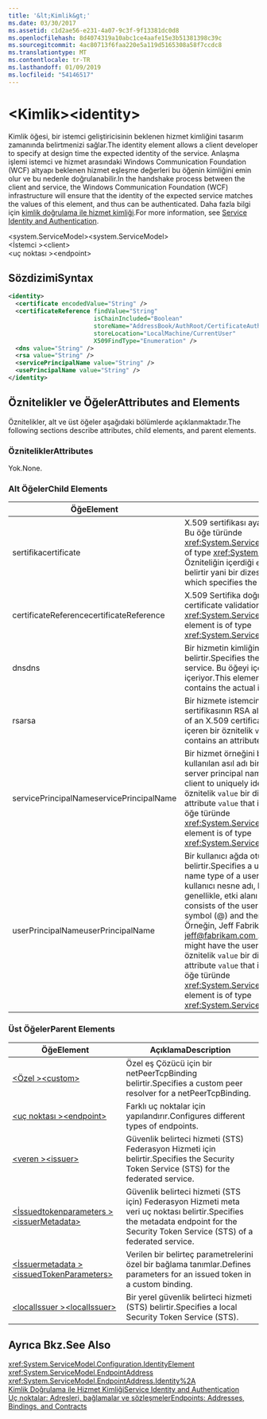 ```yaml
---
title: '&lt;Kimlik&gt;'
ms.date: 03/30/2017
ms.assetid: c1d2ae56-e231-4a07-9c3f-9f13381dc0d8
ms.openlocfilehash: 8d4074319a10abc1ce4aafe15e3b51381398c39c
ms.sourcegitcommit: 4ac80713f6faa220e5a119d5165308a58f7ccdc8
ms.translationtype: MT
ms.contentlocale: tr-TR
ms.lasthandoff: 01/09/2019
ms.locfileid: "54146517"
---
```

# <a name="ltidentitygt"></a><span data-ttu-id="e61e6-102">&lt;Kimlik&gt;</span><span class="sxs-lookup"><span data-stu-id="e61e6-102">&lt;identity&gt;</span></span>
<span data-ttu-id="e61e6-103">Kimlik öğesi, bir istemci geliştiricisinin beklenen hizmet kimliğini tasarım zamanında belirtmenizi sağlar.</span><span class="sxs-lookup"><span data-stu-id="e61e6-103">The identity element allows a client developer to specify at design time the expected identity of the service.</span></span> <span data-ttu-id="e61e6-104">Anlaşma işlemi istemci ve hizmet arasındaki Windows Communication Foundation (WCF) altyapı beklenen hizmet eşleşme değerleri bu öğenin kimliğini emin olur ve bu nedenle doğrulanabilir.</span><span class="sxs-lookup"><span data-stu-id="e61e6-104">In the handshake process between the client and service, the Windows Communication Foundation (WCF) infrastructure will ensure that the identity of the expected service matches the values of this element, and thus can be authenticated.</span></span> <span data-ttu-id="e61e6-105">Daha fazla bilgi için [kimlik doğrulama ile hizmet kimliği](../../../../../docs/framework/wcf/feature-details/service-identity-and-authentication.md).</span><span class="sxs-lookup"><span data-stu-id="e61e6-105">For more information, see [Service Identity and Authentication](../../../../../docs/framework/wcf/feature-details/service-identity-and-authentication.md).</span></span>  
  
 <span data-ttu-id="e61e6-106">\<system.ServiceModel></span><span class="sxs-lookup"><span data-stu-id="e61e6-106">\<system.ServiceModel></span></span>  
<span data-ttu-id="e61e6-107">\<İstemci ></span><span class="sxs-lookup"><span data-stu-id="e61e6-107">\<client></span></span>  
<span data-ttu-id="e61e6-108">\<uç noktası ></span><span class="sxs-lookup"><span data-stu-id="e61e6-108">\<endpoint></span></span>  
  
## <a name="syntax"></a><span data-ttu-id="e61e6-109">Sözdizimi</span><span class="sxs-lookup"><span data-stu-id="e61e6-109">Syntax</span></span>  
  
```xml  
<identity>
  <certificate encodedValue="String" />
  <certificateReference findValue="String"
                        isChainIncluded="Boolean"
                        storeName="AddressBook/AuthRoot/CertificateAuthority/Disallowed/My/Root/TrustedPeople/TrustedPublisher"
                        storeLocation="LocalMachine/CurrentUser"
                        X509FindType="Enumeration" />
  <dns value="String" />
  <rsa value="String" />
  <servicePrincipalName value="String" />
  <usePrincipalName value="String" />
</identity>
```  
  
## <a name="attributes-and-elements"></a><span data-ttu-id="e61e6-110">Öznitelikler ve Öğeler</span><span class="sxs-lookup"><span data-stu-id="e61e6-110">Attributes and Elements</span></span>  
 <span data-ttu-id="e61e6-111">Öznitelikler, alt ve üst öğeler aşağıdaki bölümlerde açıklanmaktadır.</span><span class="sxs-lookup"><span data-stu-id="e61e6-111">The following sections describe attributes, child elements, and parent elements.</span></span>  
  
### <a name="attributes"></a><span data-ttu-id="e61e6-112">Öznitelikler</span><span class="sxs-lookup"><span data-stu-id="e61e6-112">Attributes</span></span>  
 <span data-ttu-id="e61e6-113">Yok.</span><span class="sxs-lookup"><span data-stu-id="e61e6-113">None.</span></span>  
  
### <a name="child-elements"></a><span data-ttu-id="e61e6-114">Alt Öğeler</span><span class="sxs-lookup"><span data-stu-id="e61e6-114">Child Elements</span></span>  
  
|<span data-ttu-id="e61e6-115">Öğe</span><span class="sxs-lookup"><span data-stu-id="e61e6-115">Element</span></span>|<span data-ttu-id="e61e6-116">Açıklama</span><span class="sxs-lookup"><span data-stu-id="e61e6-116">Description</span></span>|  
|-------------|-----------------|  
|<span data-ttu-id="e61e6-117">sertifika</span><span class="sxs-lookup"><span data-stu-id="e61e6-117">certificate</span></span>|<span data-ttu-id="e61e6-118">X.509 sertifikası ayarlarını belirtir.</span><span class="sxs-lookup"><span data-stu-id="e61e6-118">Specifies settings of an X.509 certificate.</span></span> <span data-ttu-id="e61e6-119">Bu öğe türünde <xref:System.ServiceModel.Configuration.CertificateElement>.</span><span class="sxs-lookup"><span data-stu-id="e61e6-119">This element is of type <xref:System.ServiceModel.Configuration.CertificateElement>.</span></span> <span data-ttu-id="e61e6-120">Özniteliğin içerdiği `encodedValue` Bu sertifika tarafından kodlanmış bir değer belirtir yani bir dizesi.</span><span class="sxs-lookup"><span data-stu-id="e61e6-120">It contains an attribute `encodedValue` that is a string, which specifies the value encoded by this certificate.</span></span>|  
|<span data-ttu-id="e61e6-121">certificateReference</span><span class="sxs-lookup"><span data-stu-id="e61e6-121">certificateReference</span></span>|<span data-ttu-id="e61e6-122">X.509 Sertifika doğrulama ayarlarını belirtir.</span><span class="sxs-lookup"><span data-stu-id="e61e6-122">Specifies settings for X.509 certificate validation.</span></span> <span data-ttu-id="e61e6-123">Bu öğe türünde <xref:System.ServiceModel.Configuration.CertificateReferenceElement>.</span><span class="sxs-lookup"><span data-stu-id="e61e6-123">This element is of type <xref:System.ServiceModel.Configuration.CertificateReferenceElement>.</span></span>|  
|<span data-ttu-id="e61e6-124">dns</span><span class="sxs-lookup"><span data-stu-id="e61e6-124">dns</span></span>|<span data-ttu-id="e61e6-125">Bir hizmetin kimliğini doğrulamak için kullanılan bir X.509 sertifikasının DNS belirtir.</span><span class="sxs-lookup"><span data-stu-id="e61e6-125">Specifies the DNS of an X.509 certificate used to authenticate a service.</span></span> <span data-ttu-id="e61e6-126">Bu öğeyi içeren bir öznitelik `value` bir dizedir ve gerçek kimlik içeriyor.</span><span class="sxs-lookup"><span data-stu-id="e61e6-126">This element contains an attribute `value` that is a string, and contains the actual identity.</span></span>|  
|<span data-ttu-id="e61e6-127">rsa</span><span class="sxs-lookup"><span data-stu-id="e61e6-127">rsa</span></span>|<span data-ttu-id="e61e6-128">Bir hizmete istemcinin kimliğini doğrulamak için kullanılan bir X.509 sertifikasının RSA alanın değerini belirtir.</span><span class="sxs-lookup"><span data-stu-id="e61e6-128">Specifies the value of the RSA field of an X.509 certificate used to authenticate a service to a client.</span></span> <span data-ttu-id="e61e6-129">Bu öğeyi içeren bir öznitelik `value` bir dizedir ve gerçek kimlik içeriyor</span><span class="sxs-lookup"><span data-stu-id="e61e6-129">This element contains an attribute `value` that is a string, and contains the actual identity</span></span>|  
|<span data-ttu-id="e61e6-130">servicePrincipalName</span><span class="sxs-lookup"><span data-stu-id="e61e6-130">servicePrincipalName</span></span>|<span data-ttu-id="e61e6-131">Bir hizmet örneğini benzersiz şekilde tanımlamak için bir istemci tarafından kullanılan asıl adı bir sunucu asıl adı (SPN) kimliğini belirtir.</span><span class="sxs-lookup"><span data-stu-id="e61e6-131">Specifies a server principal name (SPN) identity, which is the principal name used by a client to uniquely identify an instance of a service.</span></span> <span data-ttu-id="e61e6-132">Bu öğeyi içeren bir öznitelik `value` bir dizedir ve gerçek asıl adını içerir.</span><span class="sxs-lookup"><span data-stu-id="e61e6-132">This element contains an attribute `value` that is a string, and contains the actual principal name.</span></span> <span data-ttu-id="e61e6-133">Bu öğe türünde <xref:System.ServiceModel.Configuration.ServicePrincipalNameElement>.</span><span class="sxs-lookup"><span data-stu-id="e61e6-133">This element is of type <xref:System.ServiceModel.Configuration.ServicePrincipalNameElement>.</span></span>|  
|<span data-ttu-id="e61e6-134">userPrincipalName</span><span class="sxs-lookup"><span data-stu-id="e61e6-134">userPrincipalName</span></span>|<span data-ttu-id="e61e6-135">Bir kullanıcı ağda oturum açma adı türü bir kullanıcı asıl adı (UPN) kimliğini belirtir.</span><span class="sxs-lookup"><span data-stu-id="e61e6-135">Specifies a user principal name (UPN) identity, which is the logon name type of a user on a network.</span></span> <span data-ttu-id="e61e6-136">Ardından Active Directory'de kullanılan kullanıcı nesne adı, kullanıcı asıl adı oluşur simgesini (\@) ve ardından, genellikle, etki alanı adı sistemi üst etki alanı.</span><span class="sxs-lookup"><span data-stu-id="e61e6-136">The user principal name consists of the user object name used in Active Directory, followed by the at symbol (\@) and then, typically, the Domain Name System parent domain.</span></span> <span data-ttu-id="e61e6-137">Örneğin, Jeff Fabrikam.com etki alanı ağacındaki kullanıcı asıl adı olabilir [ jeff@fabrikam.com ](mailto:jeffsmith@fabrikam.com).</span><span class="sxs-lookup"><span data-stu-id="e61e6-137">For example, Jeff in the Fabrikam.com domain tree might have the user principal name [jeff@fabrikam.com](mailto:jeffsmith@fabrikam.com).</span></span>  <span data-ttu-id="e61e6-138">Bu öğeyi içeren bir öznitelik `value` bir dizedir ve gerçek asıl adını içerir.</span><span class="sxs-lookup"><span data-stu-id="e61e6-138">This element contains an attribute `value` that is a string, and contains the actual principal name.</span></span> <span data-ttu-id="e61e6-139">Bu öğe türünde <xref:System.ServiceModel.Configuration.UserPrincipalNameElement>.</span><span class="sxs-lookup"><span data-stu-id="e61e6-139">This element is of type <xref:System.ServiceModel.Configuration.UserPrincipalNameElement>.</span></span>|  
  
### <a name="parent-elements"></a><span data-ttu-id="e61e6-140">Üst Öğeler</span><span class="sxs-lookup"><span data-stu-id="e61e6-140">Parent Elements</span></span>  
  
|<span data-ttu-id="e61e6-141">Öğe</span><span class="sxs-lookup"><span data-stu-id="e61e6-141">Element</span></span>|<span data-ttu-id="e61e6-142">Açıklama</span><span class="sxs-lookup"><span data-stu-id="e61e6-142">Description</span></span>|  
|-------------|-----------------|  
|[<span data-ttu-id="e61e6-143">\<Özel ></span><span class="sxs-lookup"><span data-stu-id="e61e6-143">\<custom></span></span>](../../../../../docs/framework/configure-apps/file-schema/wcf/custom.md)|<span data-ttu-id="e61e6-144">Özel eş Çözücü için bir netPeerTcpBinding belirtir.</span><span class="sxs-lookup"><span data-stu-id="e61e6-144">Specifies a custom peer resolver for a netPeerTcpBinding.</span></span>|  
|[<span data-ttu-id="e61e6-145">\<uç noktası ></span><span class="sxs-lookup"><span data-stu-id="e61e6-145">\<endpoint></span></span>](https://msdn.microsoft.com/library/13aa23b7-2f08-4add-8dbf-a99f8127c017)|<span data-ttu-id="e61e6-146">Farklı uç noktalar için yapılandırır.</span><span class="sxs-lookup"><span data-stu-id="e61e6-146">Configures different types of endpoints.</span></span>|  
|[<span data-ttu-id="e61e6-147">\<veren ></span><span class="sxs-lookup"><span data-stu-id="e61e6-147">\<issuer></span></span>](../../../../../docs/framework/configure-apps/file-schema/wcf/issuer.md)|<span data-ttu-id="e61e6-148">Güvenlik belirteci hizmeti (STS) Federasyon Hizmeti için belirtir.</span><span class="sxs-lookup"><span data-stu-id="e61e6-148">Specifies the Security Token Service (STS) for the federated service.</span></span>|  
|[<span data-ttu-id="e61e6-149">\<İssuedtokenparameters ></span><span class="sxs-lookup"><span data-stu-id="e61e6-149">\<issuerMetadata></span></span>](../../../../../docs/framework/configure-apps/file-schema/wcf/issuermetadata.md)|<span data-ttu-id="e61e6-150">Güvenlik belirteci hizmeti (STS için) Federasyon Hizmeti meta veri uç noktası belirtir.</span><span class="sxs-lookup"><span data-stu-id="e61e6-150">Specifies the metadata endpoint for the Security Token Service (STS) of a federated service.</span></span>|  
|[<span data-ttu-id="e61e6-151">\<İssuermetadata ></span><span class="sxs-lookup"><span data-stu-id="e61e6-151">\<issuedTokenParameters></span></span>](../../../../../docs/framework/configure-apps/file-schema/wcf/issuedtokenparameters.md)|<span data-ttu-id="e61e6-152">Verilen bir belirteç parametrelerini özel bir bağlama tanımlar.</span><span class="sxs-lookup"><span data-stu-id="e61e6-152">Defines parameters for an issued token in a custom binding.</span></span>|  
|[<span data-ttu-id="e61e6-153">\<localIssuer ></span><span class="sxs-lookup"><span data-stu-id="e61e6-153">\<localIssuer></span></span>](../../../../../docs/framework/configure-apps/file-schema/wcf/localissuer.md)|<span data-ttu-id="e61e6-154">Bir yerel güvenlik belirteci hizmeti (STS) belirtir.</span><span class="sxs-lookup"><span data-stu-id="e61e6-154">Specifies a local Security Token Service (STS).</span></span>|  
  
## <a name="see-also"></a><span data-ttu-id="e61e6-155">Ayrıca Bkz.</span><span class="sxs-lookup"><span data-stu-id="e61e6-155">See Also</span></span>  
 <xref:System.ServiceModel.Configuration.IdentityElement>  
 <xref:System.ServiceModel.EndpointAddress>  
 <xref:System.ServiceModel.EndpointAddress.Identity%2A>  
 [<span data-ttu-id="e61e6-156">Kimlik Doğrulama ile Hizmet Kimliği</span><span class="sxs-lookup"><span data-stu-id="e61e6-156">Service Identity and Authentication</span></span>](../../../../../docs/framework/wcf/feature-details/service-identity-and-authentication.md)  
 [<span data-ttu-id="e61e6-157">Uç noktalar: Adresleri, bağlamalar ve sözleşmeler</span><span class="sxs-lookup"><span data-stu-id="e61e6-157">Endpoints: Addresses, Bindings, and Contracts</span></span>](../../../../../docs/framework/wcf/feature-details/endpoints-addresses-bindings-and-contracts.md)
